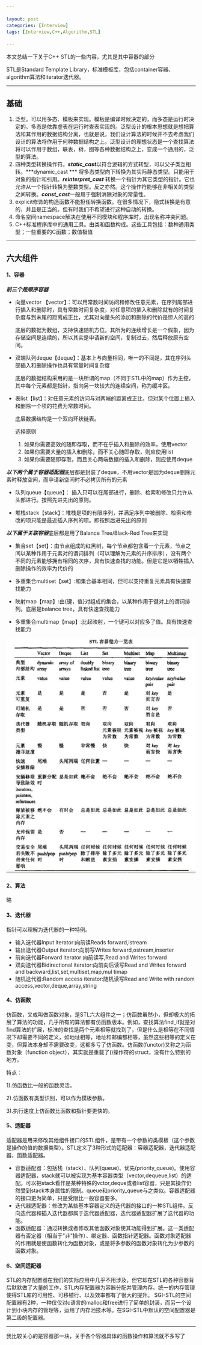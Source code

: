 ```yaml
---

layout: post
categories: [Interview]
tags: [Interview,C++,Algorithm,STL]

---
```


本文总结一下关于C++ STL的一些内容，尤其是其中容器的部分

STL是Standard Template Library，标准模板库，包括container容器、algorithm算法和iterator迭代器。

---

## 基础

1. 泛型。可以用多态、模板来实现。模板是编译时候决定的，而多态是运行时决定的。多态是依靠虚表在运行时查表实现的。泛型设计的根本思想就是想把算法和其作用的数据结构分离，也就是说，我们设计算法的时候并不去考虑我们设计的算法将作用于何种数据结构之上。泛型设计的理想状态是一个查找算法将可以作用于数组，联表，树，图等各种数据结构之上，变成一个通用的，泛型的算法。
2. 四种类型转换操作符。***static_cast***以符合逻辑的方式转型，可以父子类互相转。***dynamic_cast *** 将多态类型向下转换为其实际静态类型。只能用于对象的指针和引用。***reinterpret_cast***  转换一个指针为其它类型的指针。它也允许从一个指针转换为整数类型。反之亦然。这个操作符能够在非相关的类型之间转换。***const_cast***一般用于强制消除对象的常量性。
3. explicit修饰的构造函数不能担任转换函数。在很多情况下，隐式转换是有意的，并且是正当的。但有时我们不希望进行这种自动的转换。
4. 命名空间namespace解决在使用不同模块和程序库时，出现名称冲突问题。
5. C++标准程序库中的通用工具。由类和函数构成。这些工具包括：数种通用类型；一些重要的C函数；数值极值

---

## 六大组件

#### 1、容器

***前三个是顺序容器***

- 向量vector 【vector】：可以用常数时间访问和修改任意元素，在序列尾部进行插入和删除时，具有常数时间复杂度，对任意项的插入和删除就有的时间复杂度与到末尾的距离成正比，尤其对向量头的添加和删除的代价是惊人的高的

   底层的数据为数组，支持快速随机方位。其所为的连续增长是一个假象，因为存储空间是连续的，所以其实是申请新的空间，复制过去，然后释放原有空间。

- 双端队列deque【deque】：基本上与向量相同，唯一的不同是，其在序列头部插入和删除操作也具有常量时间复杂度

   底层的数据结构采用的是一块所谓的map（不同于STL中的map）作为主控，其中每个元素都是指针，指向另一块较大的连续空间，称为缓冲区。


- 表list【list】：对任意元素的访问与对两端的距离成正比，但对某个位置上插入和删除一个项的花费为常数时间。

   底层数据结构是一个双向环状链表。
   
   选择原则
   
   1. 如果你需要高效的随即存取，而不在乎插入和删除的效率，使用vector
   2. 如果你需要大量的插入和删除，而不关心随即存取，则应使用list
   3. 如果你需要随即存取，而且关心两端数据的插入和删除，则应使用deque

***以下两个属于容器适配器***底层都是封装了deque，不用vector是因为deque删除元素时释放空间，而申请新空间时不必拷贝所有的元素

- 队列queue【queue】：
插入只可以在尾部进行，删除、检索和修改只允许从头部进行。按照先进先出的原则。

- 堆栈stack【stack】：堆栈是项的有限序列，并满足序列中被删除、检索和修改的项只能是最近插入序列的项。即按照后进先出的原则

***以下属于关联容器***底层都是用了Balance Tree/Black-Red Tree来实现

- 集合set【set】：由节点组成的红黑树，每个节点都包含着一个元素，节点之间以某种作用于元素对的谓词排列（可以理解为元素的升序排序），没有两个不同的元素能够拥有相同的次序，具有快速查找的功能。但是它是以牺牲插入删除操作的效率为代价的

- 多重集合multiset【set】:和集合基本相同，但可以支持重复元素具有快速查找能力

- 映射map【map】:由{键，值}对组成的集合，以某种作用于键对上的谓词排列。底层是balance tree，具有快速查找能力

- 多重集合multimap【map】:比起映射，一个键可以对应多了值。具有快速查找能力

![](https://raw.githubusercontent.com/kakack/kakack.github.io/master/_images/140413.JPG)


#### 2、算法
略

#### 3、迭代器
指针可以理解为迭代器的一种特例。

- 输入迭代器Input iterator:向前读Reads forward,istream
- 输出迭代器Output iterator:向前写Writes forward,ostream,inserter
- 前向迭代器Forward iterator:向前读写,Read and Writes forward
- 双向迭代器Bidirectional iterator:向前向后读写Read and Writes forward and
backward,list,set,multiset,map,mul timap
- 随机迭代器:Random access iterator:随机读写Read and Write with random
access,vector,deque,array,string


#### 4、仿函数
仿函数，又或叫做函数对象，是STL六大组件之一；仿函数虽然小，但却极大的拓展了算法的功能，几乎所有的算法都有仿函数版本。例如，查找算法find_if就是对find算法的扩展，标准的查找是两个元素相等就找到了，但是什么是相等在不同情况下却需要不同的定义，如地址相等，地址和邮编都相等，虽然这些相等的定义在变，但算法本身却不需要改变，这都多亏了仿函数。仿函数(functor)又称之为函数对象（function object），其实就是重载了()操作符的struct，没有什么特别的地方。

特点：

1).仿函数比一般的函数灵活。

2).仿函数有类型识别，可以作为模板参数。

3).执行速度上仿函数比函数和指针要更快的。

#### 5、适配器
适配器是用来修改其他组件接口的STL组件，是带有一个参数的类模板（这个参数是操作的值的数据类型）。STL定义了3种形式的适配器：容器适配器，迭代器适配器，函数适配器。

- 容器适配器：包括栈（stack）、队列(queue)、优先(priority_queue)。使用容器适配器，stack就可以被实现为基本容器类型（vector,dequeue,list）的适配。可以把stack看作是某种特殊的vctor,deque或者list容器，只是其操作仍然受到stack本身属性的限制。queue和priority_queue与之类似。容器适配器的接口更为简单，只是受限比一般容器要多。
- 迭代器适配器：修改为某些基本容器定义的迭代器的接口的一种STL组件。反向迭代器和插入迭代器都属于迭代器适配器，迭代器适配器扩展了迭代器的功能。
- 函数适配器：通过转换或者修改其他函数对象使其功能得到扩展。这一类适配器有否定器（相当于"非"操作）、绑定器、函数指针适配器。函数对象适配器的作用就是使函数转化为函数对象，或是将多参数的函数对象转化为少参数的函数对象。


#### 6、空间适配器
STL的内存配置器在我们的实际应用中几乎不用涉及，但它却在STL的各种容器背后默默做了大量的工作，STL内存配置器为容器分配并管理内存。统一的内存管理使得STL库的可用性、可移植行、以及效率都有了很大的提升。
SGI-STL的空间配置器有2种，一种仅仅对c语言的malloc和free进行了简单的封装，而另一个设计到小块内存的管理等，运用了内存池技术等。在SGI-STL中默认的空间配置器是第二级的配置器。


---
我比较关心的是容器那一块，关于各个容器具体的函数操作和算法就不多写了